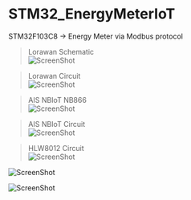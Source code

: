# STM32_EnergyMeterIoT

STM32F103C8 -> Energy Meter via Modbus protocol 

> Lorawan Schematic  
![ScreenShot](https://github.com/worrajak/STM32_EnergyMeterIoT/blob/master/uCCC087.jpg?raw=true)  

> Lorawan Circuit  
![ScreenShot](https://github.com/worrajak/STM32_EnergyMeterIoT/blob/master/uCCC088.jpg?raw=true)  

> AIS NBIoT NB866  
![ScreenShot](https://github.com/worrajak/STM32_EnergyMeterIoT/blob/master/uCCC086.jpg?raw=true)  

> AIS NBIoT Circuit  
![ScreenShot](https://github.com/worrajak/STM32_EnergyMeterIoT/blob/master/uCCC078.jpg?raw=true)    

> HLW8012 Circuit  
![ScreenShot](https://github.com/worrajak/STM32_EnergyMeterIoT/blob/master/uCCC089.jpg?raw=true)    

![ScreenShot](https://github.com/worrajak/STM32_EnergyMeterIoT/blob/master/uCCC090.jpg?raw=true)    

![ScreenShot](https://github.com/worrajak/STM32_EnergyMeterIoT/blob/master/uCCC092.jpg?raw=true) 
